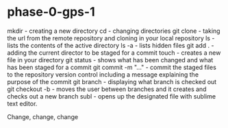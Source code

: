 # phase-0-gps-1

mkdir - creating a new directory
cd - changing directories
git clone - taking the url from the remote repository and cloning in your local repository
ls - lists the contents of the active directory
ls -a - lists hidden files
git add . - adding the current director to be staged for a commit
touch <file> - creates a new file in your directory
git status - shows what has been changed and what has been staged for a commit
git commit -m "..." - commit the staged files to the repository version control including a message explaining the purpose of the commit
git branch - displaying what branch is checked out
git checkout -b <branch name> - moves the user between branches and it creates and checks out a new branch
subl <file name> - opens up the designated file with sublime text editor.   


Change, change, change
